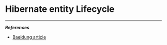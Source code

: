 # Hibernate entity Lifecycle

---

***References***

- [Baeldung article](https://www.baeldung.com/hibernate-entity-lifecycle)